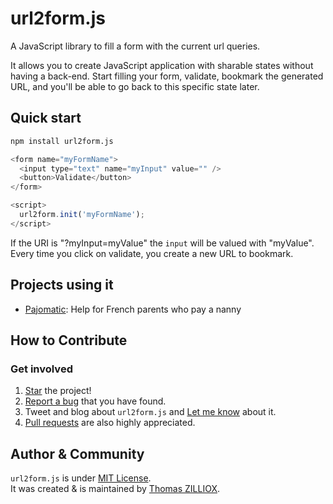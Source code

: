 url2form.js
==============

A JavaScript library to fill a form with the current url queries.

It allows you to create JavaScript application with sharable states without having a back-end.
Start filling your form, validate, bookmark the generated URL, and you'll be able to go back to this specific state later.



Quick start
--------------

```sh
npm install url2form.js
```

```js
<form name="myFormName">
  <input type="text" name="myInput" value="" />
  <button>Validate</button>
</form>

<script>
  url2form.init('myFormName');
</script>
```

If the URI is "?myInput=myValue" the `input` will be valued with "myValue".
Every time you click on validate, you create a new URL to bookmark.



Projects using it
-------

 * [Pajomatic](http://tut-tuuut.github.io/pajomatic/): Help for French parents who pay a nanny



How to Contribute
--------

### Get involved

1. [Star](https://github.com/tzi/url2form.js/stargazers) the project!
2. [Report a bug](https://github.com/tzi/url2form.js/issues/new) that you have found.
3. Tweet and blog about `url2form.js` and [Let me know](https://twitter.com/iamtzi) about it.
4. [Pull requests](CONTRIBUTING.md) are also highly appreciated.



Author & Community
--------

`url2form.js` is under [MIT License](http://opensource.org/licenses/MIT).<br>
It was created & is maintained by [Thomas ZILLIOX](http://tzi.fr).